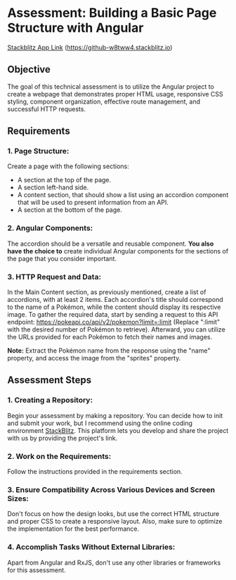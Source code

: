 # Assessment: Building a Basic Page Structure with Angular

[Stackblitz App Link]([url](https://github-w8tww4.stackblitz.io)) (https://github-w8tww4.stackblitz.io)

## Objective

The goal of this technical assessment is to utilize the Angular project to create a webpage that demonstrates proper HTML usage, responsive CSS styling, component organization, effective route management, and successful HTTP requests.

## Requirements

### 1. Page Structure:

Create a page with the following sections:

- A section at the top of the page.
- A section left-hand side.
- A content section, that should show a list using an accordion component that will be used to present information from an API.
- A section at the bottom of the page.

### 2. Angular Components:

The accordion should be a versatile and reusable component.
**You also have the choice to** create individual Angular components for the sections of the page that you consider important.

### 3. HTTP Request and Data:

In the Main Content section, as previously mentioned, create a list of accordions, with at least 2 items. Each accordion's title should correspond to the name of a Pokémon, while the content should display its respective image.
To gather the required data, start by sending a request to this API endpoint: https://pokeapi.co/api/v2/pokemon?limit=:limit (Replace ":limit" with the desired number of Pokémon to retrieve). Afterward, you can utilize the URLs provided for each Pokémon to fetch their names and images.

**Note:** Extract the Pokémon name from the response using the "name" property, and access the image from the "sprites" property.

## Assessment Steps

### 1. Creating a Repository:

Begin your assessment by making a repository. You can decide how to init and submit your work, but I recommend using the online coding environment [StackBlitz](https://stackblitz.com). This platform lets you develop and share the project with us by providing the project's link.

### 2. Work on the Requirements:

Follow the instructions provided in the requirements section.

### 3. Ensure Compatibility Across Various Devices and Screen Sizes:

Don't focus on how the design looks, but use the correct HTML structure and proper CSS to create a responsive layout. Also, make sure to optimize the implementation for the best performance.

### 4. Accomplish Tasks Without External Libraries:

Apart from Angular and RxJS, don't use any other libraries or frameworks for this assessment.
